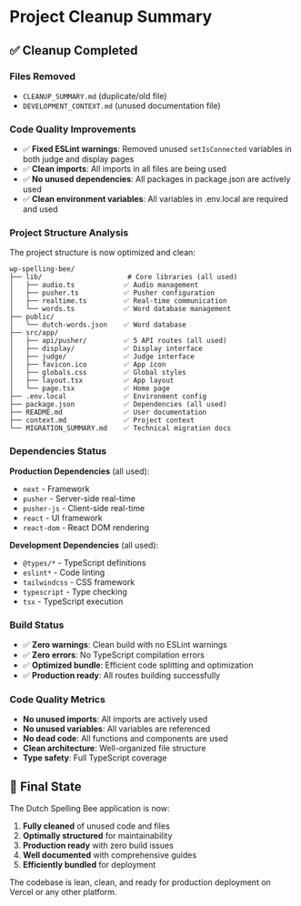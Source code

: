 # Project Cleanup Summary

## ✅ Cleanup Completed

### Files Removed

-   `CLEANUP_SUMMARY.md` (duplicate/old file)
-   `DEVELOPMENT_CONTEXT.md` (unused documentation file)

### Code Quality Improvements

-   ✅ **Fixed ESLint warnings**: Removed unused `setIsConnected` variables in both judge and display pages
-   ✅ **Clean imports**: All imports in all files are being used
-   ✅ **No unused dependencies**: All packages in package.json are actively used
-   ✅ **Clean environment variables**: All variables in .env.local are required and used

### Project Structure Analysis

The project structure is now optimized and clean:

```
wp-spelling-bee/
├── lib/                     # Core libraries (all used)
│   ├── audio.ts            ✅ Audio management
│   ├── pusher.ts           ✅ Pusher configuration
│   ├── realtime.ts         ✅ Real-time communication
│   └── words.ts            ✅ Word database management
├── public/
│   └── dutch-words.json    ✅ Word database
├── src/app/
│   ├── api/pusher/         ✅ 5 API routes (all used)
│   ├── display/            ✅ Display interface
│   ├── judge/              ✅ Judge interface
│   ├── favicon.ico         ✅ App icon
│   ├── globals.css         ✅ Global styles
│   ├── layout.tsx          ✅ App layout
│   └── page.tsx            ✅ Home page
├── .env.local              ✅ Environment config
├── package.json            ✅ Dependencies (all used)
├── README.md               ✅ User documentation
├── context.md              ✅ Project context
└── MIGRATION_SUMMARY.md    ✅ Technical migration docs
```

### Dependencies Status

**Production Dependencies** (all used):

-   `next` - Framework
-   `pusher` - Server-side real-time
-   `pusher-js` - Client-side real-time
-   `react` - UI framework
-   `react-dom` - React DOM rendering

**Development Dependencies** (all used):

-   `@types/*` - TypeScript definitions
-   `eslint*` - Code linting
-   `tailwindcss` - CSS framework
-   `typescript` - Type checking
-   `tsx` - TypeScript execution

### Build Status

-   ✅ **Zero warnings**: Clean build with no ESLint warnings
-   ✅ **Zero errors**: No TypeScript compilation errors
-   ✅ **Optimized bundle**: Efficient code splitting and optimization
-   ✅ **Production ready**: All routes building successfully

### Code Quality Metrics

-   **No unused imports**: All imports are actively used
-   **No unused variables**: All variables are referenced
-   **No dead code**: All functions and components are used
-   **Clean architecture**: Well-organized file structure
-   **Type safety**: Full TypeScript coverage

## 🎯 Final State

The Dutch Spelling Bee application is now:

1. **Fully cleaned** of unused code and files
2. **Optimally structured** for maintainability
3. **Production ready** with zero build issues
4. **Well documented** with comprehensive guides
5. **Efficiently bundled** for deployment

The codebase is lean, clean, and ready for production deployment on Vercel or any other platform.
